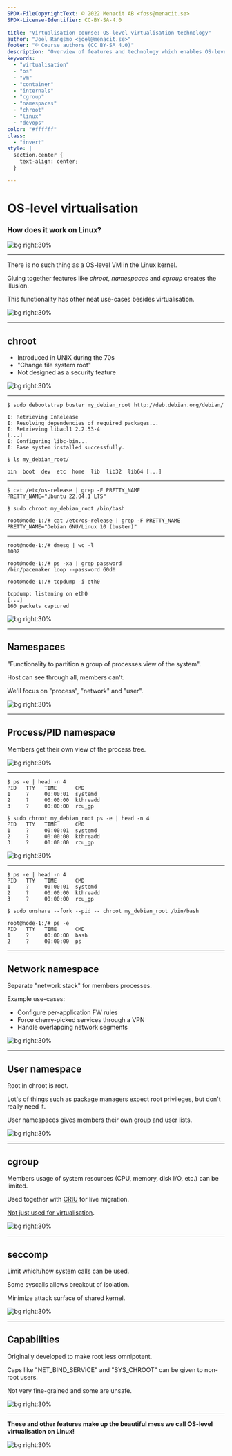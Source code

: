 ```yaml
---
SPDX-FileCopyrightText: © 2022 Menacit AB <foss@menacit.se>
SPDX-License-Identifier: CC-BY-SA-4.0

title: "Virtualisation course: OS-level virtualisation technology"
author: "Joel Rangsmo <joel@menacit.se>"
footer: "© Course authors (CC BY-SA 4.0)"
description: "Overview of features and technology which enables OS-level virtualisation on Linux"
keywords:
  - "virtualisation"
  - "os"
  - "vm"
  - "container"
  - "internals"
  - "cgroup"
  - "namespaces"
  - "chroot"
  - "linux"
  - "devops"
color: "#ffffff"
class:
  - "invert"
style: |
  section.center {
    text-align: center;
  }

---
```

<!-- _footer: "%ATTRIBUTION_PREFIX% Enrique Jiménez (CC BY-SA 2.0)" -->
# OS-level virtualisation
### How does it work on Linux?

![bg right:30%](images/19-silicon_wafer.jpg)

<!--
- We'll take a peak into which features of Linux that enable solutions like LXC and VZ to work

- Don't expect you to remember all details and commands, but these isolation features serves as
the for OS-level virtualisation security.
-->

---
<!-- _footer: "%ATTRIBUTION_PREFIX% Eric Nielsen (CC BY 2.0)" -->
There is no such thing as a OS-level VM in the Linux kernel.  
  
Gluing together features like _chroot_, _namespaces_ and _cgroup_ creates the illusion.  
  
This functionality has other neat use-cases besides virtualisation.

![bg right:30%](images/19-abandoned_house.jpg)

<!--
- There is no spoon

- Unlike OSes such as FreeBSD and Solaris, there is no kernel concept of a OS-level VM in Linux

- For better or worse, a hodgepodge of technologies are used together to build something that looks
like an OS on a real server

- The flip side of this is that the features can be used to achieve other kool things outside of
the system virtualisation space

- We won't cover all technologies, but rather focus on the core ones

Segue: We have to start some where, may as well travel back to the epoch...
-->

---
<!-- _footer: "%ATTRIBUTION_PREFIX% Dennis van Zuijlekom (CC BY-SA 2.0)" -->
## chroot
- Introduced in UNIX during the 70s
- "Change file system root"
- Not designed as a security feature

![bg right:30%](images/19-pdp.jpg)

<!--
- Somewhat mysterious origins

- Theory is that it was originally developed to aid development of new UNIX OS versions

- Syscall to change a process (and sub-processes) view of the file system three

- Prevent processes in chroot from accessing files outside of the specified directory

- Not designed for security, as were about to see

Segue: Probably makes more sense with an example...
-->

---
```
$ sudo debootstrap buster my_debian_root http://deb.debian.org/debian/

I: Retrieving InRelease 
I: Resolving dependencies of required packages...
I: Retrieving libacl1 2.2.53-4
[...]
I: Configuring libc-bin...
I: Base system installed successfully.
```

```
$ ls my_debian_root/

bin  boot  dev  etc  home  lib  lib32  lib64 [...]
```

<!--
- Debootstrap is a tool to download and "install" a Debian-based distribution into a directory

- Used by installers and similar during system setup

- In this example Debian 10 (codename "buster") is installed to the directory "my_debian_root"

- When listing files in the directory, we recognize these from the file system root ("/")

- This will serve as the base for our chroot
-->

---
```
$ cat /etc/os-release | grep -F PRETTY_NAME
PRETTY_NAME="Ubuntu 22.04.1 LTS"

$ sudo chroot my_debian_root /bin/bash

root@node-1:/# cat /etc/os-release | grep -F PRETTY_NAME
PRETTY_NAME="Debian GNU/Linux 10 (buster)"
```

<!--
- To show that this actually, OS information is printed on the host and in the chroot ("guest")

- The CLI program "chroot" uses the "chroot" syscall

- Spawn an interactive shell in the chroot (bash)

- Notice how the prompt change, this is Debian's default prompt

- The file "/etc/os-release" in the Debian chroot is actually "my_debian_root/etc/os-release"

Segue: This kind-of-works, we have some sort of proto-virtualisation going on here, but as I said
chroot was not designed as a security feature...
-->

---
<!-- _footer: "%ATTRIBUTION_PREFIX% Andrew Hart (CC BY-SA 2.0)" -->

```
root@node-1:/# dmesg | wc -l
1002

root@node-1:/# ps -xa | grep password
/bin/pacemaker loop --password G0d!

root@node-1:/# tcpdump -i eth0

tcpdump: listening on eth0
[...]
160 packets captured
```

![bg right:30%](images/19-broken_glass.jpg)

<!--
- The same kernel is shared inside and outside of the chroot

- root is still root and can list/kill/manipulate processes, read sensitive kernel logs, dump
network traffic, load kernel modules, restart the host, etc.

- The only thing that is isolated is the file system

Segue: How do we solve this? Kernel namespaces is a part of the solution...
-->

---
<!-- _footer: "%ATTRIBUTION_PREFIX% Torkild Retvedt (CC BY-SA 2.0)" -->
## Namespaces
"Functionality to partition a group of processes view of the system".  
  
Host can see through all, members can't.  

We'll focus on "process", "network" and "user".

![bg right:30%](images/19-cameleon.jpg)

<!--
- Since the early 2000s, the Linux kernels namespace functionality has grown organically

- Allows us to create new and isolated "views" of parts of the kernel, such as users, file systems,
network interfaces/routes processes

- Members in this case is one or more processes (including their sub-processes)

- Works like a one-way mirror, the host can see what is going on inside all namespaces, but their
members can only see things in their dedicated namespace(s)

- There are currently eight different ones and new ones are in development, we'll focus one the
ones that are most important and/or easy to understand

Segue: This is a bit complicated to explain, some examples may help...
-->

---
<!-- _footer: "%ATTRIBUTION_PREFIX% David J (CC BY 2.0)" -->
## Process/PID namespace
Members get their own view of the process tree.

![bg right:30%](images/19-tree.jpg)

<!--
- All programs that are started on a Linux system (processes) gets their own process ID (PID)

- The PIDs start from 1, which is the first program started upon boot and typically an init system
like systemd or OpenRC

- A user can view/kill/interact with their own processes, root can do it for all (by default)

- A malicious program could do bad thing with other processes

- The PID namespace gives it members it's own listing - a PID inside a NS may be 5 from the
perspective of the host, but 1 inside the namespace

- This means that namespace members can only mess with their own processes
-->

---
<!-- _footer: "%ATTRIBUTION_PREFIX% Helsinki Hacklab (CC BY 2.0)" -->
```
$ ps -e | head -n 4
PID   TTY   TIME      CMD
1     ?     00:00:01  systemd
2     ?     00:00:00  kthreadd
3     ?     00:00:00  rcu_gp

$ sudo chroot my_debian_root ps -e | head -n 4
PID   TTY   TIME      CMD
1     ?     00:00:01  systemd
2     ?     00:00:00  kthreadd
3     ?     00:00:00  rcu_gp
```

![bg right:30%](images/19-led_smile.jpg)

<!--
- Listing of processes inside and outside of the chroot, showing their the same
-->

---
```
$ ps -e | head -n 4
PID   TTY   TIME      CMD
1     ?     00:00:01  systemd
2     ?     00:00:00  kthreadd
3     ?     00:00:00  rcu_gp

$ sudo unshare --fork --pid -- chroot my_debian_root /bin/bash

root@node-1:/# ps -e
PID   TTY   TIME      CMD
1     ?     00:00:00  bash
2     ?     00:00:00  ps
```

<!--
- "unshare" and "nsenter" are two good CLI utilities for playing around with NSes

- In this case, we create a new PID namespace that the chroot command is executed in

- The example shows how PID 1 is different in these contexts 
-->

---
<!-- _footer: "%ATTRIBUTION_PREFIX% Dave Herholz (CC BY-SA 2.0)" -->
## Network namespace
Separate "network stack" for members processes.  
  
Example use-cases:
- Configure per-application FW rules
- Force cherry-picked services through a VPN
- Handle overlapping network segments 

![bg right:30%](images/19-network_switches.jpg)

<!--
- The network namespace may be the most versatile one

- When a new network NS is created, no network devices are in it and it got it's own routing table,
firewall rules, etc

- We can either move one or more physical interfaces into the NS or virtual interface route through
the host namespace

- This is how OS-level guests are network isolated from each other, but very useful in other cases
as well as the slide says

TODO: Write better descriptions of non-virt use-cases
-->

---
<!-- _footer: "%ATTRIBUTION_PREFIX% Thierry Ehrmann (CC BY 2.0)" -->
## User namespace
Root in chroot is root.  
  
Lot's of things such as package managers expect root privileges, but don't really need it.  
  
User namespaces gives members their own group and user lists.

![bg right:30%](images/19-wireframe_head.jpg)

<!--
- Read the first sentence five times fast!

- As mentioned, root in the chroot can still mess with the shared kernel

- Many things expect to be run as root/UID 0, but don't usually need it as they only poke around on
the file system ("my_debian_root" in this case) and won't use dangerous/fancy kernel features

- Like the PID NS, members of a user NS get their own account list: UID 0 (root) for the NS members
may be UID 2031 on "the host"/outside of the NS

Segue: Could talk about NSes, let's move on to cgroups...
-->

---
<!-- _footer: "%ATTRIBUTION_PREFIX% Pete Seeger (CC BY 2.0)" -->
## cgroup
Members usage of system resources (CPU, memory, disk I/O, etc.) can be limited.  
  
Used together with [CRIU](https://criu.org/) for live migration.  
  
[Not just used for virtualisation](https://www.redhat.com/sysadmin/cgroups-part-four).

![bg right:30%](images/19-bonzai_tree.jpg)

<!--
- Control groups

- Limit how much resources a group of processes can use

- Possibility to pin the on specific CPU cores for example, which can be good for performance and
security (prevent "noisy neighbors" on the CPU core, keep cache warm/isolate)

- Supports a feature called checkpointing which can be used to snap the state of processes in a
cgroup - this state can be restored or migrated to another host (in some cases hehe) 

- Heavily used by systemd, all services and users run in their own cgroup to allow granular
resource measurements/restrictions. Also good if you wanna kill a service and don't leave zombie
process lying around (https://en.wikipedia.org/wiki/Zombie_process)
-->

---
<!-- _footer: "%ATTRIBUTION_PREFIX% Wendelin Jacober (CC0 1.0)" -->
## seccomp
Limit which/how system calls can be used.  
  
Some syscalls allows breakout of isolation.  
  
Minimize attack surface of shared kernel.  

![bg right:30%](images/19-telephone_booth.jpg)

<!--
- Mentioned system calls (syscalls) several times during the course: the way user applications tell
the kernel to do things, such as open files or network sockets

- x86_64 Linux expose over 300 different syscalls, some of which are simple and others with complex
configuration options (syscall arguments)

- Large attack surface, some are know to break isolation. We don't want a guest to be able to issue
a syscall that reboots the system, do we?

- As always, we want to limit the attack surface: most applications don't use too many of them any
way

- Some applications, like the Firefox rendering process, do this to sandbox itself and limit
potential things an attacker could do if compromised

Segue: We've talked about how OS-level virtualisation was partly introduced as making proper
multi-user/admin restrictions to tricky. Well, we've tried to do that also...
-->

---
<!-- _footer: "%ATTRIBUTION_PREFIX% Bengt Nyman (CC BY 2.0)" -->
## Capabilities 
Originally developed to make root less omnipotent.  
  
Caps like "NET\_BIND\_SERVICE" and "SYS\_CHROOT" can be given to non-root users.  
  
Not very fine-grained and some are unsafe.

![bg right:30%](images/19-cg_16.jpg)

<!--
- Does root in all cases need to be able to do everything?

- Doesn't it seem stupid to give a user root privileges if they "only" need to modify network
settings?

- Capabilities can be given/taken away from processes, including root processes

- It can also be configured as an extended attribute for executable files

- A typical historic use-case was to run network services as root if they needed to listen to a
port beneath 1023 (https://www.w3.org/Daemon/User/Installation/PrivilegedPorts.html). This is an
unnecessary risk, as an attacker would often gain complete root access if the service was owned

- The capability "CAP_NET_BIND_SERVICE" also non-root processes to do this

- chroot normally requires root privs, but there exist a capability to change that

- The available caps often allow much more functionality than may be needed. Some like
"CAP_NET_ADMIN" have known flaws as it exposes functionality that can be used to gain unrestricted
root access. It's tricky to bolt on these types of restricts after a system has been built and the
interest in fixing it is limited

- Removing caps for a OS-level guest can minimize the kernel attack surface
-->

---
<!-- _footer: "%ATTRIBUTION_PREFIX% Stacy B.H (CC BY 2.0)" -->
**These and other features make up the beautiful mess we call OS-level virtualisation on Linux!**

![bg right:30%](images/19-panda.jpg)

<!--
- We've only scratched the surface, a lot of other things make up OS-level virt

- Could go more in-depth if interest and time exist

- Understand that it's a lot to take in, especially if you're not super comfortable with Linux

- As noted, you're not expected to remember all of this in detail. If you can only take away one
thing, that is OS-level virtualisation on Linux is comprised of several parts and not developed
as one feature, which will lead to some issues as we're about to see
-->
